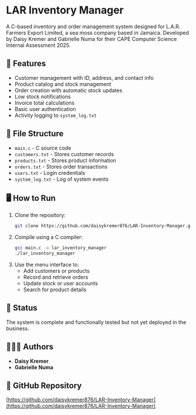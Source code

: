# LAR Inventory Manager

A C-based inventory and order management system designed for L.A.R. Farmers Export Limited, a sea moss company based in Jamaica. Developed by Daisy Kremer and Gabrielle Numa for their CAPE Computer Science Internal Assessment 2025.

## 🚀 Features
- Customer management with ID, address, and contact info
- Product catalog and stock management
- Order creation with automatic stock updates
- Low stock notifications
- Invoice total calculations
- Basic user authentication
- Activity logging to `system_log.txt`

## 📂 File Structure
- `main.c` - C source code
- `customers.txt` - Stores customer records
- `products.txt` - Stores product information
- `orders.txt` - Stores order transactions
- `users.txt` - Login credentials
- `system_log.txt` - Log of system events

## 🖥️ How to Run
1. Clone the repository:
   ```bash
   git clone https://github.com/daisykremer876/LAR-Inventory-Manager.git
   ```
2. Compile using a C compiler:
   ```bash
   gcc main.c -o lar_inventory_manager
   ./lar_inventory_manager
   ```
3. Use the menu interface to:
   - Add customers or products
   - Record and retrieve orders
   - Update stock or user accounts
   - Search for product details

## 📌 Status
The system is complete and functionally tested but not yet deployed in the business.

## 👩🏽‍💻 Authors
- **Daisy Kremer**
- **Gabrielle Numa**

## 🔗 GitHub Repository
[https://github.com/daisykremer876/LAR-Inventory-Manager](https://github.com/daisykremer876/LAR-Inventory-Manager)